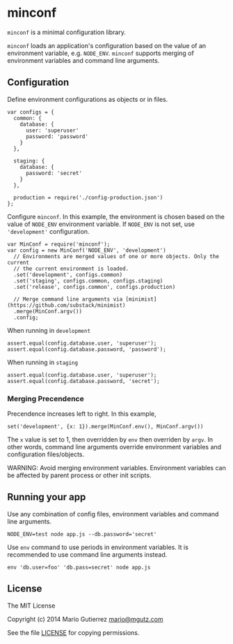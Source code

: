 # minconf

`minconf` is a minimal configuration library.

`minconf` loads an application's configuration based on the value of an
environment variable, e.g. `NODE_ENV`. `minconf` supports merging of
environment variables and command line arguments.


## Configuration

Define environment configurations as objects or in files.

    var configs = {
      common: {
        database: {
          user: 'superuser'
          password: 'password'
        }
      },

      staging: {
        database: {
          password: 'secret'
        }
      },

      production = require('./config-production.json')
    };

Configure `minconf`. In this example, the environment is chosen based on the
value of `NODE_ENV` environment variable. If `NODE_ENV` is not set, use `'development'`
configuration.

    var MinConf = require('minconf');
    var config = new MinConf('NODE_ENV', 'development')
      // Environments are merged values of one or more objects. Only the current
      // the current environment is loaded.
      .set('development', configs.common)
      .set('staging', configs.common, configs.staging)
      .set('release', configs.common', configs.production)

      // Merge command line arguments via [minimist](https://github.com/substack/minimist)
      .merge(MinConf.argv())
      .config;

When running in `development`

    assert.equal(config.database.user, 'superuser');
    assert.equal(config.database.password, 'password');

When running in `staging`

    assert.equal(config.database.user, 'superuser');
    assert.equal(config.database.password, 'secret');

### Merging Precendence

Precendence increases left to right. In this example,

    set('development', {x: 1}).merge(MinConf.env(), MinConf.argv())

The `x` value is set to 1, then overridden by `env` then overriden by `argv`.
In other words, command line arguments override environment variables and
configuration files/objects.

WARNING: Avoid merging environment variables. Environment variables can be affected
by parent process or other init scripts.


## Running your app

Use any combination of config files, environment variables and command line
arguments.

    NODE_ENV=test node app.js --db.password='secret'

Use `env` command to use periods in environment variables. It is recommended
to use command line arguments instead.

    env 'db.user=foo' 'db.pass=secret' node app.js


## License

The MIT License

Copyright (c) 2014 Mario Gutierrez <mario@mgutz.com>

See the file [LICENSE](LICENSE) for copying permissions.
